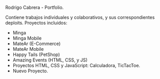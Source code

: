 Rodrigo Cabrera - Portfolio.

Contiene trabajos individuales y colaborativos, y sus correspondientes deploits.
Proyectos incluidos: 
* Minga
* Minga Mobile
* MateAr (E-Commerce)
* MateAr Mobile 
* Happy Tails (PetShop)
* Amazing Events (HTML, CSS, y JS)
* Proyectos HTML, CSS y JavaScript: Calculadora, TicTacToe.
* Nuevo Proyecto.